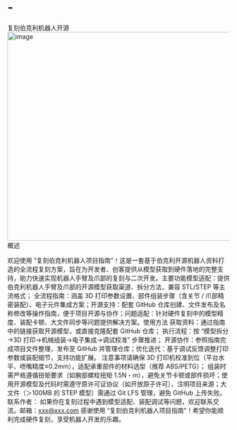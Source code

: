 # -
复刻伯克利机器人开源
<img width="692" height="473" alt="image" src="https://github.com/user-attachments/assets/ae099820-dad9-440e-a7da-27541033ae2e" />
概述

欢迎使用 “复刻伯克利机器人项目指南”！这是一套基于伯克利开源机器人资料打造的全流程复刻方案，旨在为开发者、创客提供从模型获取到硬件落地的完整支持，助力快速实现机器人手臂及爪部的复刻与二次开发。​
主要功能​
模型适配：提供伯克利机器人手臂及爪部的开源模型获取渠道、拆分方法，兼容 STL/STEP 等主流格式；​
全流程指南：涵盖 3D 打印参数设置、部件组装步骤（含关节 / 爪部精密装配）、电子元件集成方案；​
开源支持：配套 GitHub 仓库创建、文件发布及名称修改等操作指南，便于项目开源与协作；​
问题适配：针对硬件复刻中的模型精度、装配卡顿、大文件同步等问题提供解决方案。​
使用方法​
获取资料：通过指南中的链接获取开源模型，或直接克隆配套 GitHub 仓库；​
执行流程：按 “模型拆分→3D 打印→机械组装→电子集成→调试校准” 步骤推进；​
开源协作：参照指南完成项目文件整理，发布至 GitHub 并管理仓库；​
优化迭代：基于调试反馈调整打印参数或装配细节，支持功能扩展。​
注意事项​
请确保 3D 打印机校准到位（平台水平、喷嘴精度≤0.2mm），适配承重部件的材料选型（推荐 ABS/PETG）；​
组装时需严格遵循扭矩要求（如腕部螺栓扭矩 1.5N・m），避免关节卡顿或部件损坏；​
使用开源模型及代码时需遵守原许可证协议（如开放原子许可），注明项目来源；​
大文件（＞100MB 的 STEP 模型）需通过 Git LFS 管理，避免 GitHub 上传失败。​
联系作者​：
如果你在复刻过程中遇到模型适配、装配调试等问题，欢迎联系交流。邮箱：xxx@xxx.com​
感谢使用 “复刻伯克利机器人项目指南”！希望你能顺利完成硬件复刻，享受机器人开发的乐趣。
